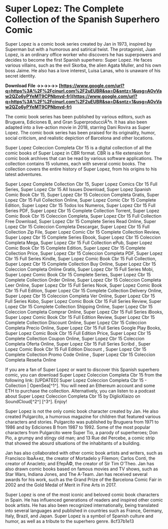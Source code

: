 # Super Lopez: The Complete Collection of the Spanish Superhero Comic
 
Super Lopez is a comic book series created by Jan in 1973, inspired by Superman but with a humorous and satirical twist. The protagonist, Juan Lopez, is an ordinary office worker who discovers he has superpowers and decides to become the first Spanish superhero: Super Lopez. He faces various villains, such as the evil Skorba, the alien Agata Muller, and his own boss Jaime. He also has a love interest, Luisa Lanas, who is unaware of his secret identity.
 
**Download File ->>->>->> [https://www.google.com/url?q=https%3A%2F%2Fcinurl.com%2F2uEUBR&sa=D&sntz=1&usg=AOvVaw2QZo6yPYeMT9CPNbnvd-fr](https://www.google.com/url?q=https%3A%2F%2Fcinurl.com%2F2uEUBR&sa=D&sntz=1&usg=AOvVaw2QZo6yPYeMT9CPNbnvd-fr)**


 
The comic book series has been published by various editors, such as Bruguera, Ediciones B, and Gran SuperproducciÃ³n. It has also been adapted into a live-action movie in 2018, starring Dani Rovira as Super Lopez. The comic book series has been praised for its originality, humor, social criticism, and realistic depiction of Barcelona and other locations.
 
Super Lopez Coleccion Completa Cbr 15 is a digital collection of all the comic books of Super Lopez in CBR format. CBR is a file extension for comic book archives that can be read by various software applications. The collection contains 15 volumes, each with several comic books. The collection covers the entire history of Super Lopez, from his origins to his latest adventures.
 
Super Lopez Complete Collection Cbr 15,  Super Lopez Comics Cbr 15 Full Series,  Super Lopez Cbr 15 All Issues Download,  Super Lopez Spanish Comic Book Cbr 15,  Super Lopez Cbr 15 Coleccion Completa Gratis,  Super Lopez Cbr 15 Full Collection Online,  Super Lopez Comic Cbr 15 Complete Edition,  Super Lopez Cbr 15 Todos los Numeros,  Super Lopez Cbr 15 Full Series PDF,  Super Lopez Cbr 15 Complete Collection Torrent,  Super Lopez Comic Book Cbr 15 Coleccion Completa,  Super Lopez Cbr 15 Full Collection Free Download,  Super Lopez Cbr 15 Complete Series Read Online,  Super Lopez Cbr 15 Coleccion Completa Descargar,  Super Lopez Cbr 15 Full Collection Zip File,  Super Lopez Comic Cbr 15 Complete Collection Review,  Super Lopez Cbr 15 Complete Series Ebook,  Super Lopez Cbr 15 Coleccion Completa Mega,  Super Lopez Cbr 15 Full Collection ePub,  Super Lopez Comic Book Cbr 15 Complete Edition,  Super Lopez Cbr 15 Complete Collection Price,  Super Lopez Cbr 15 Coleccion Completa PDF,  Super Lopez Cbr 15 Full Series Kindle,  Super Lopez Comic Book Cbr 15 Full Collection,  Super Lopez Cbr 15 Complete Collection Buy Online,  Super Lopez Cbr 15 Coleccion Completa Online Gratis,  Super Lopez Cbr 15 Full Series Mobi,  Super Lopez Comic Book Cbr 15 Complete Series,  Super Lopez Cbr 15 Complete Collection Order Online,  Super Lopez Cbr 15 Coleccion Completa Leer Online,  Super Lopez Cbr 15 Full Series Nook,  Super Lopez Comic Book Cbr 15 Full Edition,  Super Lopez Cbr 15 Complete Collection Delivery Online,  Super Lopez Cbr 15 Coleccion Completa Ver Online,  Super Lopez Cbr 15 Full Series Kobo,  Super Lopez Comic Book Cbr 15 Full Series Review,  Super Lopez Cbr 15 Complete Collection Shipping Online,  Super Lopez Cbr 15 Coleccion Completa Comprar Online,  Super Lopez Cbr 15 Full Series iBooks,  Super Lopez Comic Book Cbr 15 Full Edition Review,  Super Lopez Cbr 15 Complete Collection Discount Online,  Super Lopez Cbr 15 Coleccion Completa Precio Online,  Super Lopez Cbr 15 Full Series Google Play Books,  Super Lopez Comic Book Cbr 15 Full Edition Price,  Super Lopez Cbr 15 Complete Collection Coupon Online,  Super Lopez Cbr 15 Coleccion Completa Oferta Online,  Super Lopez Cbr 15 Full Series Scribd ,  Super Lopez Comic Book Cbr 15 Full Edition Discount ,  Super Lopez Cbr 15 Complete Collection Promo Code Online ,  Super Lopez Cbr 15 Coleccion Completa Reseña Online
 
If you are a fan of Super Lopez or want to discover this Spanish superhero comic, you can download Super Lopez Coleccion Completa Cbr 15 from the following link: [UPDATED] Super Lopez Coleccion Completa Cbr 15 - Collection | OpenSea[^1^]. You will need an Ethereum account and some ETH to purchase the collection. Alternatively, you can listen to a podcast about Super Lopez Coleccion Completa Cbr 15 by DiglioXlaizo on SoundCloud[^2^] [^3^]. Enjoy!
  
Super Lopez is not the only comic book character created by Jan. He also created Pulgarcito, a humorous magazine for children that featured various characters and stories. Pulgarcito was published by Bruguera from 1971 to 1986 and by Ediciones B from 1987 to 1992. Some of the most popular characters from Pulgarcito were Super Tio, a parody of superheroes; Don Pio, a grumpy and stingy old man; and 13 Rue del Percebe, a comic strip that showed the absurd situations of the inhabitants of a building.
 
Jan has also collaborated with other comic book artists and writers, such as Francisco IbaÃ±ez, the creator of Mortadelo y Filemon; Carlos Conti, the creator of Anacleto; and EfepÃ©, the creator of Sir Tim O'Theo. Jan has also drawn comic books based on famous movies and TV shows, such as Star Wars, Indiana Jones, and The A-Team. Jan has received several awards for his work, such as the Grand Prize of the Barcelona Comic Fair in 2002 and the Gold Medal of Merit in Fine Arts in 2017.
 
Super Lopez is one of the most iconic and beloved comic book characters in Spain. He has influenced generations of readers and inspired other comic book artists. He has also been recognized internationally, being translated into several languages and published in countries such as France, Germany, Italy, Brazil, and Japan. Super Lopez is a symbol of Spanish culture and humor, as well as a tribute to the superhero genre.
 8cf37b1e13
 
